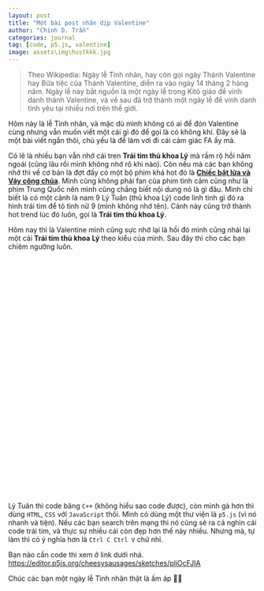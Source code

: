 ```yaml
---
layout: post
title: "Một bài post nhân dịp Valentine"
author: "Chính D. Trần"
categories: journal
tag: [code, p5.js, valentine]
image: assets\img\hustkkk.jpg
---
```

> Theo Wikipedia: Ngày lễ Tình nhân, hay còn gọi ngày Thánh Valentine hay Bữa tiệc của Thánh Valentine, diễn ra vào ngày 14 tháng 2 hàng năm. Ngày lễ này bắt nguồn là một ngày lễ trong Kitô giáo để vinh danh thánh Valentine, và về sau đã trở thành một ngày lễ để vinh danh tình yêu tại nhiều nơi trên thế giới.

Hôm này là lễ Tình nhân, và mặc dù mình không có ai để đón Valentine cùng nhưng vẫn muốn viết một cái gì đó để gọi là có không khí. Đây sẽ là một bài viết ngắn thôi, chủ yếu là để làm vơi đi cái cảm giác FA ấy mà.

Có lẽ là nhiều bạn vẫn nhớ cái tren **Trái tim thủ khoa Lý** mà rầm rộ hồi năm ngoái (cũng lâu rồi mình không nhớ rõ khi nào). Còn nếu mà các bạn không nhớ thì về cơ bản là đợt đấy có một bộ phim khá hot đó là **[Chiếc bật lửa và Váy công chúa](https://www.netflix.com/vn/title/81666107)**. Mình cũng không phải fan của phim tình cảm cũng như là phim Trung Quốc nên mình cũng chẳng biết nội dung nó là gì đâu. Mình chỉ biết là có một cảnh là nam 9 Lý Tuân (thủ khoa Lý) code linh tinh gì đó ra hình trái tim để tỏ tình nữ 9 (mình không nhớ tên). Cảnh này cũng trở thành hot trend lúc đó luôn, gọi là **Trái tim thủ khoa Lý**.

Hôm nay thì là Valentine mình cũng sực nhớ lại là hồi đó mình cũng nhái lại một cái **Trái tim thủ khoa Lý** theo kiểu của mình. Sau đây thì cho các bạn chiêm ngưỡng luôn.

<div id="traitimthukhoaly" style="height: 30rem; width: 60%; max-height: 70%; min-width: 30rem;">
</div>
<script src="https://cdnjs.cloudflare.com/ajax/libs/p5.js/1.5.0/p5.js"></script>
<script src="https://cdnjs.cloudflare.com/ajax/libs/p5.js/1.5.0/addons/p5.sound.min.js"></script>
<script>
var t = 0;
function setup() {
  pixelDensity(1);
  var W = document.getElementById('traitimthukhoaly').offsetWidth*0.95;
  var H = document.getElementById('traitimthukhoaly').offsetHeight*0.95;
  var canvas = createCanvas(W, H);
  canvas.parent('traitimthukhoaly');
}
function windowResized() {
  var W = document.getElementById('traitimthukhoaly').offsetWidth*0.95;
  var H = document.getElementById('traitimthukhoaly').offsetHeight*0.95;
  resizeCanvas(W, H);
}
function draw() {
  t += 0.1
  background(250, 200, 200);
  stroke(255, 100, 100);
  strokeWeight(10)
  var r0 = min(width, height)*0.07*(1+0.1*cos(t));
  translate(width/2, height/3);
   for(let i = 1; i <= 50; i++){
    index = (i+t*5) - floor((i+t*5)/50)*50;
    co = exp(-index*index*0.001-0.05);
    strokeWeight(r0*co*0.5);
    stroke(255, 100, 100, 200*co);
    for(let j = 0; j <= 20; j++){
      let the = 6*PI*noise(j*0.1 + t*0.005 + i*5);
      let r = co*r0*(3.6 -(cos(2*the) + 3*sin(the))/(0.8 + abs(cos(the))) + 1.5*cos(2*the));
      let x = r*(1-0*noise(t*0.005 + the))*cos(the);
      let y = -r*(1+0*noise(t*0.005 + the))*sin(the);
      point(x,y);
    }
  }
}
</script>

Lý Tuân thì code băng `C++` (không hiểu sao code được), còn mình gà hơn thì dùng `HTML`, `CSS` với `JavaScript` thôi. Mình có dùng một thư viện là `p5.js` (vì nó nhanh và tiện). Nếu các bạn search trên mạng thì nó cũng sẽ ra cả nghìn cái code trái tim, và thực sự nhiều cái còn đẹp hơn thế này nhiều. Nhưng mà, tự làm thì có ý nghĩa hơn là `Ctrl C Ctrl V` chứ nhỉ.

Bạn nào cần code thì xem ở link dưới nhá.  https://editor.p5js.org/cheesysausages/sketches/pliOcFJIA

Chúc các bạn một ngày lễ Tình nhân thật là ấm áp 🥰🥰

